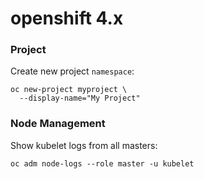 # openshift 4.x



### Project
Create new project `namespace`:
```
oc new-project myproject \
  --display-name="My Project"
```


### Node Management

Show kubelet logs from all masters:
```
oc adm node-logs --role master -u kubelet
```

